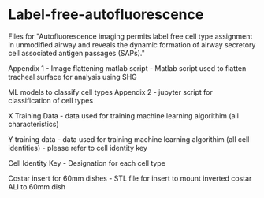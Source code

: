 # Label-free-autofluorescence
Files for "Autofluorescence imaging permits label free cell type assignment in unmodified airway and reveals the dynamic formation of airway secretory cell associated antigen passages (SAPs)."

Appendix 1 - Image flattening matlab script - Matlab script used to flatten tracheal surface for analysis using SHG

ML models to classify cell types Appendix 2 - jupyter script for classification of cell types

X Training Data - data used for training machine learning algorithim (all characteristics)

Y training data - data used for training machine learning algorithim (all cell identities) - please refer to cell identity key

Cell Identity Key - Designation for each cell type

Costar insert for 60mm dishes - STL file for insert to mount inverted costar ALI to 60mm dish
